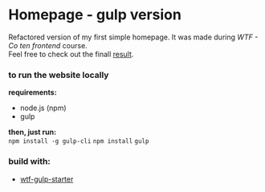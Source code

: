 
# Homepage - gulp version
Refactored version of my first simple homepage. It was made during *WTF - Co ten frontend* course. <br>
Feel free to check out the finall [result](https://mateuszkornecki.github.io/homepage-gulp/).

### to run the website locally

 **requirements:**<br>
 - node.js (npm)
 - gulp <br>
 
 **then, just run:** <br>
`npm install -g gulp-cli`
`npm install`
`gulp`
### build with: 
- [wtf-gulp-starter](https://github.com/maciejkorsan/wtf-gulp-starter)

